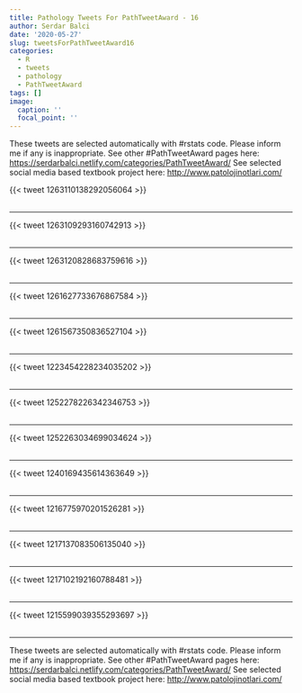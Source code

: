 ```yaml
---
title: Pathology Tweets For PathTweetAward - 16
author: Serdar Balci
date: '2020-05-27'
slug: tweetsForPathTweetAward16
categories:
  - R
  - tweets
  - pathology
  - PathTweetAward
tags: []
image:
  caption: ''
  focal_point: ''
---
```



These tweets are selected automatically with #rstats code. Please inform me if any is inappropriate.
See other #PathTweetAward pages here: https://serdarbalci.netlify.com/categories/PathTweetAward/ 
See selected social media based textbook project here: http://www.patolojinotlari.com/

{{< tweet 1263110138292056064 >}}
<br>
<br>
<hr>
{{< tweet 1263109293160742913 >}}
<br>
<br>
<hr>
{{< tweet 1263120828683759616 >}}
<br>
<br>
<hr>
{{< tweet 1261627733676867584 >}}
<br>
<br>
<hr>
{{< tweet 1261567350836527104 >}}
<br>
<br>
<hr>
{{< tweet 1223454228234035202 >}}
<br>
<br>
<hr>
{{< tweet 1252278226342346753 >}}
<br>
<br>
<hr>
{{< tweet 1252263034699034624 >}}
<br>
<br>
<hr>
{{< tweet 1240169435614363649 >}}
<br>
<br>
<hr>
{{< tweet 1216775970201526281 >}}
<br>
<br>
<hr>
{{< tweet 1217137083506135040 >}}
<br>
<br>
<hr>
{{< tweet 1217102192160788481 >}}
<br>
<br>
<hr>
{{< tweet 1215599039355293697 >}}
<br>
<br>
<hr>


These tweets are selected automatically with #rstats code. Please inform me if any is inappropriate.
See other #PathTweetAward pages here: https://serdarbalci.netlify.com/categories/PathTweetAward/ 
See selected social media based textbook project here: http://www.patolojinotlari.com/
